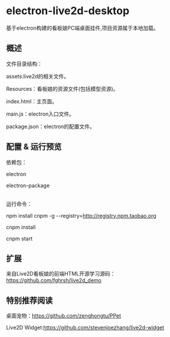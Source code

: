 # electron-live2d-desktop
基于electron构建的看板娘PC端桌面挂件,项目资源属于本地加载。

## 概述
文件目录结构：

assets:live2d的相关文件。

Resources：看板娘的资源文件(包括模型资源)。

index.html：主页面。

main.js：electron入口文件。

package.json：electron的配置文件。


## 配置 & 运行预览

依赖包：

electron

electron-package

<br>
运行命令：

npm install cnpm -g --registry=http://registry.npm.taobao.org

cnpm install

cnpm start


## 扩展
来自Live2D看板娘的前端HTML开源学习源码：https://github.com/fghrsh/live2d_demo


## 特别推荐阅读

桌面宠物：https://github.com/zenghongtu/PPet

Live2D Widget:https://github.com/stevenjoezhang/live2d-widget

